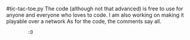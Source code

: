 #tic-tac-toe.py
The code (although not that advanced) is free to use for anyone and everyone who loves to code.
I am also working on making it playable over a network
As for the code, the comments say all.

			:D
